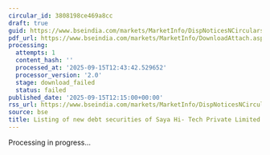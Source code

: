 ```yaml
---
circular_id: 3808198ce469a8cc
draft: true
guid: https://www.bseindia.com/markets/MarketInfo/DispNoticesNCirculars.aspx?Noticeid={870FBF84-E383-420D-8BDA-49EFA1F96D6C}&noticeno=20250915-36&dt=09/15/2025&icount=36&totcount=50&flag=0
pdf_url: https://www.bseindia.com/markets/MarketInfo/DownloadAttach.aspx?id=20250915-36&attachedId=
processing:
  attempts: 1
  content_hash: ''
  processed_at: '2025-09-15T12:43:42.529652'
  processor_version: '2.0'
  stage: download_failed
  status: failed
published_date: '2025-09-15T12:15:00+00:00'
rss_url: https://www.bseindia.com/markets/MarketInfo/DispNoticesNCirculars.aspx?Noticeid={870FBF84-E383-420D-8BDA-49EFA1F96D6C}&noticeno=20250915-36&dt=09/15/2025&icount=36&totcount=50&flag=0
source: bse
title: Listing of new debt securities of Saya Hi- Tech Private Limited
---
```


Processing in progress...
